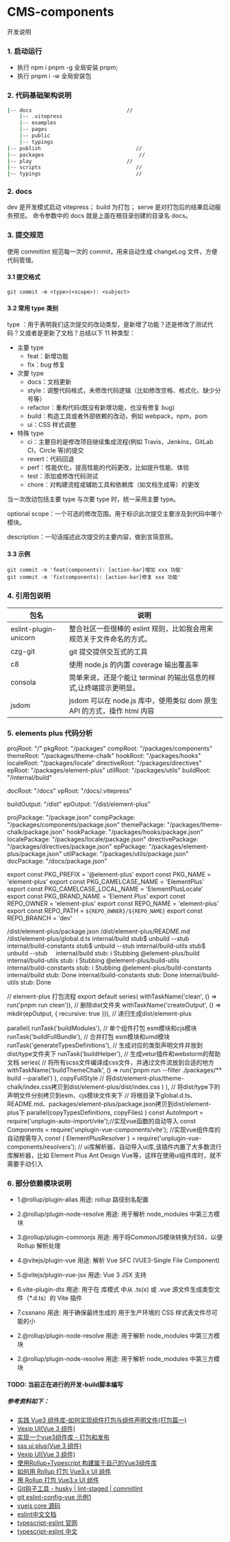# CMS-components

开发说明

### 1. 启动运行

-   执行 npm i pnpm -g 全局安装 pnpm;
-   执行 pnpm i -w 全局安装包

### 2. 代码基础架构说明

```bash
|-- docs                               //
    |-- .vitepress
    |-- examples
    |-- pages
    |-- public
    |-- typings
|-- publish                               //
|-- packages                               //
|-- play                               //
|-- scripts                               //
|-- typings                               //
```

### 2. docs

dev 是开发模式启动 vitepress；
build 为打包；
serve 是对打包后的结果启动服务预览。
命令参数中的 docs 就是上面在根目录创建的目录名 docs。

### 3. 提交规范

使用 commitlint 规范每一次的 commit，用来自动生成 changeLog 文件，方便代码管理。

#### 3.1 提交格式

```
git commit -m <type>(<scope>): <subject>
```

#### 3.2 常用 type 类别

type ：用于表明我们这次提交的改动类型，是新增了功能？还是修改了测试代码？又或者是更新了文档？总结以下 11 种类型：

-   主要 type
    -   feat：新增功能
    -   fix：bug 修复
-   次要 type
    -   docs：文档更新
    -   style：调整代码格式，未修改代码逻辑（比如修改空格、格式化、缺少分号等）
    -   refactor：重构代码(既没有新增功能，也没有修复 bug)
    -   build：构造工具或者外部依赖的改动，例如 webpack，npm，pom
    -   ui：CSS 样式调整
-   特殊 type
    -   ci：主要目的是修改项目继续集成流程(例如 Travis，Jenkins，GitLab CI，Circle 等)的提交
    -   revert：代码回退
    -   perf：性能优化，提高性能的代码更改，比如提升性能、体验
    -   test：添加或修改代码测试
    -   chore：对构建流程或辅助工具和依赖库（如文档生成等）的更改

当一次改动包括主要 type 与次要 type 时，统一采用主要 type。

optional scope：一个可选的修改范围。用于标识此次提交主要涉及到代码中哪个模块。

description：一句话描述此次提交的主要内容，做到言简意赅。

#### 3.3 示例

```
git commit -m 'feat(components): [action-bar]增加 xxx 功能'
git commit -m 'fix(components): [action-bar]修复 xxx 功能'
```

### 4. 引用包说明

| 包名                  | 说明                                                                    |
| --------------------- | ----------------------------------------------------------------------- |
| eslint-plugin-unicorn | 整合社区一些很棒的 eslint 规则，比如我会用来规范关于文件命名的方式。    |
| czg-git               | git 提交提供交互式的工具                                                |
| c8                    | 使用 node.js 的内置 coverage 输出覆盖率                                 |
| consola               | 简单来说，还是个能让 terminal 的输出信息的样式,让终端提示更明显。       |
| jsdom                 | jsdom 可以在 node.js 库中，使用类似 dom 原生 API 的方式，操作 html 内容 |

### 5. elements plus 代码分析

projRoot: "/"
pkgRoot: "/packages"
compRoot: "/packages/components"
themeRoot: "/packages/theme-chalk"
hookRoot: "/packages/hooks"
localeRoot: "/packages/locale"
directiveRoot: "/packages/directives"
epRoot: "/packages/element-plus"
utilRoot: "/packages/utils"
buildRoot: "/internal/build"

docRoot: "/docs"
vpRoot: "/docs/.vitepress"

buildOutput: "/dist"
epOutput: "/dist/element-plus"

projPackage: "/package.json"
compPackage: "/packages/components/package.json"
themePackage: "/packages/theme-chalk/package.json"
hookPackage: "/packages/hooks/package.json"
localePackage: "/packages/locale/package.json"
directivePackage: "/packages/directives/package.json"
epPackage: "/packages/element-plus/package.json"
utilPackage: "/packages/utils/package.json"
docPackage: "/docs/package.json"

export const PKG_PREFIX = '@element-plus'
export const PKG_NAME = 'element-plus'
export const PKG_CAMELCASE_NAME = 'ElementPlus'
export const PKG_CAMELCASE_LOCAL_NAME = 'ElementPlusLocale'
export const PKG_BRAND_NAME = 'Element Plus'
export const REPO_OWNER = 'element-plus'
export const REPO_NAME = 'element-plus'
export const REPO_PATH = `${REPO_OWNER}/${REPO_NAME}`
export const REPO_BRANCH = 'dev'

/dist/element-plus/package.json
/dist/element-plus/README.md
/dist/element-plus/global.d.ts
internal/build stub$ unbuild --stub
internal/build-constants stub$ unbuild --stub
internal/build-utils stub$ unbuild --stub    
internal/build stub: i Stubbing @element-plus/build
internal/build-utils stub: i Stubbing @element-plus/build-utils        
internal/build-constants stub: i Stubbing @element-plus/build-constants
internal/build stub: Done
internal/build-constants stub: Done
internal/build-utils stub: Done

// element-plus 打包流程
export default series(
withTaskName('clean', () => run('pnpm run clean')), // 删除dist文件夹
withTaskName('createOutput', () => mkdir(epOutput, { recursive: true })), // 递归生成dist/element-plus

parallel(
runTask('buildModules'), // 单个组件打包 esm模块和cjs模块
runTask('buildFullBundle'), // 合并打包 esm模块和umd模块
runTask('generateTypesDefinitions'), // 生成对应的类型声明文件并放到dist/type文件夹下
runTask('buildHelper'), // 生成vetur插件和webstorm的帮助文档
series( // 将所有scss文件编译成css文件，并通过文件流放到合适的地方
withTaskName('buildThemeChalk', () =>
run('pnpm run --filter ./packages/\*\* build --parallel')
),
copyFullStyle // 将dist/element-plus/theme-chalk/index.css拷贝到dist/element-plus/dist/index.css
)
),
// 将dist/type下的声明文件分别拷贝到esm、cjs模块文件夹下
// 将根目录下global.d.ts、README.md、packages/element-plus/package.json拷贝到dist/element-plus下
parallel(copyTypesDefinitions, copyFiles)
)
const AutoImport = require('unplugin-auto-import/vite');//实现vue函数的自动导入
const Components = require('unplugin-vue-components/vite'); //实现vue组件库的自动按需导入
const { ElementPlusResolver } = require('unplugin-vue-components/resolvers'); // ui库解析器，自动导入ui库,该插件内置了大多数流行库解析器，比如 Element Plus Ant Design Vue等，这样在使用ui组件库时，就不需要手动引入

### 6. 部分依赖模块说明

-   1.@rollup/plugin-alias
    用途: rollup 路径别名配置

-   2.@rollup/plugin-node-resolve
    用途: 用于解析 node_modules 中第三方模块

-   3.@rollup/plugin-commonjs
    用途: 用于将CommonJS模块转换为ES6，以便 Rollup 解析处理

-   4.@vitejs/plugin-vue
    用途: 解析 Vue SFC (VUE3-Single File Component)

-   5.@vitejs/plugin-vue-jsx
    用途: Vue 3 JSX 支持

-   6.vite-plugin-dts
    用途: 用于在 库模式 中从 .ts(x) 或 .vue 源文件生成类型文件（\*.d.ts）的 Vite 插件

-   7.cssnano
    用途: 用于确保最终生成的 用于生产环境的 CSS 样式表文件尽可能的小

-   2.@rollup/plugin-node-resolve
    用途: 用于解析 node_modules 中第三方模块

-   2.@rollup/plugin-node-resolve
    用途: 用于解析 node_modules 中第三方模块

#### TODO: 当前正在进行的开发-build脚本编写

##### 参考资料如下：

-   [实践 Vue3 组件库-如何实现组件打包与组件声明文件(打包篇一)](https://juejin.cn/post/7137902538103193613)
-   [Vexip UI(Vue 3 组件)](https://github.com/vexip-ui/vexip-ui/tree/main)
-   [实现一个vue3组件库 - 打包和发布](https://juejin.cn/post/7261566651606663223)
-   [sss ui plus(Vue 3 组件)](https://github.com/lastertd/sss-ui-plus/tree/dev)
-   [Vexip UI(Vue 3 组件)](https://github.com/vexip-ui/vexip-ui/tree/main)
-   [使用Rollup+Typescript 构建属于自己的Vue3组件库](https://github.com/AlwaysLoveme/rollup-ts-vue3)
-   [如何用 Rollup 打包 Vue3.x UI 组件](https://juejin.cn/post/7178357462779559973)
-   [用 Rollup 打包 Vue3.x UI 组件](https://github.com/rollup-build-components/icon-select-vue3.x/tree/main)
-   [Git钩子工具 - husky | lint-staged | commitlint](http://yq2048.cn/?post=33)
-   [git eslint-config-vue 示例1](https://github.com/teojs/eslint-config-vue/blob/main/index.mjs)
-   [vuejs core 源码](https://github.com/vuejs/core)
-   [eslint中文文档](https://eslint.nodejs.cn/docs/latest/rules/strict)
-   [typescript-eslint 官网](https://typescript-eslint.io/)
-   [typescript-eslint 中文](https://typescript.eslint.org.cn/)

